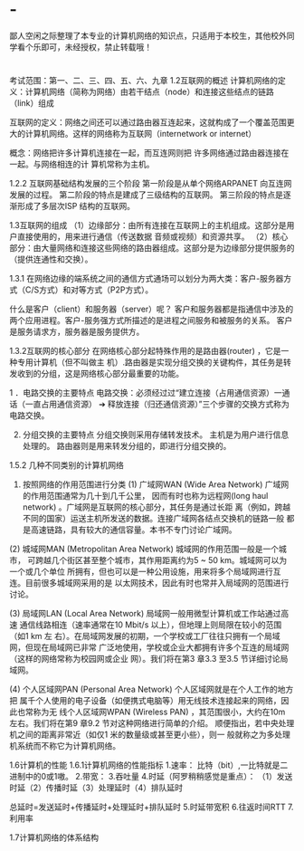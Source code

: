 # -
鄙人空闲之际整理了本专业的计算机网络的知识点，只适用于本校生，其他校外同学看个乐即可，未经授权，禁止转载哦！
#
考试范围：第一、二、三、四、五、六、九章
1.2互联网的概述
计算机网络的定义：计算机网络（简称为网络）由若干结点（node）和连接这些结点的链路（link）组成

互联网的定义：网络之间还可以通过路由器互连起来，这就构成了一个覆盖范围更大的计算机网络。这样的网络称为互联网（internetwork or internet） 

概念：网络把许多计算机连接在一起，而互连网则把
许多网络通过路由器连接在一起。与网络相连的计
算机常称为主机。

1.2.2 互联网基础结构发展的三个阶段
第一阶段是从单个网络ARPANET 向互连网发展的过程。
第二阶段的特点是建成了三级结构的互联网。
第三阶段的特点是逐渐形成了多层次ISP 结构的互联网。

1.3互联网的组成
（1）边缘部分：由所有连接在互联网上的主机组成。这部分是用户直接使用的，用来进行通信（传送数据
音频或视频）和资源共享。
（2）核心部分：由大量网络和连接这些网络的路由器组成。这部分是为边缘部分提供服务的（提供连通性和交换）。

1.3.1
在网络边缘的端系统之间的通信方式通场可以划分为两大类：客户-服务器方式（C/S方式）和对等方式（P2P方式）。

什么是客户（client）和服务器（server）呢？
客户和服务器都是指通信中涉及的两个应用进程。客户-服务强方式所描述的是进程之间服务和被服务的关系。
客户是服务请求方，服务器是服务提供方。

1.3.2互联网的核心部分
在网络核心部分起特殊作用的是路由器(router) ，它是一种专用计算机（但不叫做主
机）.路由器是实现分组交换的关键构件，其任务是转发收到的分组，这是网络核心部分最重要的功能。

1 ．电路交换的主要特点
电路交换：必须经过过“建立连接（占用通信资源）一通话（一直占用通信资源） ➔ 释放连接（归还通信资源）”三个步骤的交换方式称为电路交换。
 
2. 分组交换的主要特点
分组交换则采用存储转发技术。
主机是为用户进行信息处理的。
路由器则是用来转发分组的，即进行分组交换的。
 
1.5.2 几种不同类别的计算机网络
1. 按照网络的作用范围进行分类
(1) 广域网WAN (Wide Area Network) 广域网的作用范围通常为几十到几千公里，
因而有时也称为远程网(long haul network) 。广域网是互联网的核心部分，其任务是通过长距
离（例如，跨越不同的国家）运送主机所发送的数据。连接广域网各结点交换机的链路一般
都是高速链路，具有较大的通信容量。本书不专门讨论广域网。

(2) 城域网MAN (Metropolitan Area Network) 城域网的作用范围一般是一个城市，
可跨越几个街区甚至整个城市，其作用距离约为5 ~ 50 km。城域网可以为一个或几个单位
所拥有，但也可以是一种公用设施，用来将多个局域网进行互连。目前很多城域网采用的是
以太网技术，因此有时也常并入局域网的范围进行讨论。

(3) 局域网LAN (Local Area Network) 局域网一般用微型计算机或工作站通过高速
通信线路相连（速率通常在10 Mbit/s 以上），但地理上则局限在较小的范围（如1 km 左
右）。在局域网发展的初期，一个学校或工厂往往只拥有一个局域网，但现在局域网已非常
广泛地使用，学校或企业大都拥有许多个互连的局域网（这样的网络常称为校园网或企业
网）。我们将在第3 章3.3 至3.5 节详细讨论局域网。

(4) 个人区域网PAN (Personal Area Network) 个人区域网就是在个人工作的地方把
属千个人使用的电子设备（如便携式电脑等）用无线技术连接起来的网络，因此也常称为无
线个人区域网WPAN (Wireless PAN) ，其范围很小，大约在10m 左右。我们将在第9 章9.2
节对这种网络进行简单的介绍。
顺便指出，若中央处理机之间的距离非常近（如仅1 米的数量级或甚至更小些），则一
般就称之为多处理机系统而不称它为计算机网络。

1.6计算机的性能
1.6.1计算机网络的性能指标
1.速率： 比特（bit）,一比特就是二进制中的0或1嗷。
2.带宽：
3.吞吐量
4.时延（阿罗稍稍感觉是重点）：
（1）发送时延（2）传播时延（3）处理延时（4）排队延时

总延时=发送延时+传播延时+处理延时+排队延时
5.时延带宽积
6.往返时间RTT
7.利用率



1.7计算机网络的体系结构



